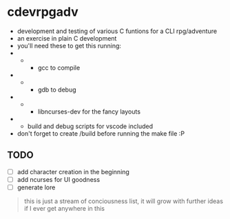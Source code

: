 # cdevrpgadv
 * development and testing of various C funtions for a CLI rpg/adventure
 * an exercise in plain C development
 * you'll need these to get this running: 
  * * * gcc to compile
  * * * gdb to debug
  * * * libncurses-dev for the fancy layouts 
 * * build and debug scripts for vscode included
 * don't forget to create /build before running the make file :P

## TODO
 - [ ] add character creation in the beginning
 - [ ] add ncurses for UI goodness
 - [ ] generate lore 

 > this is just a stream of conciousness list, it will grow with further ideas if I ever get anywhere in this 